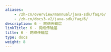 ```yaml
---
aliases:
    - /zh-cn/overview/mannual/java-sdk/faq/6/
    - /zh-cn/docs3-v2/java-sdk/faq/6/
description: 6 - 网络传输层
linkTitle: 6 - 网络传输层
title: 6 - 网络传输层
type: docs
weight: 8
---
```

